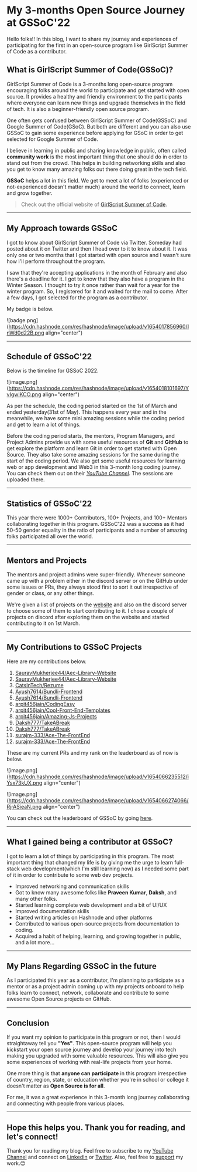 # My 3-months Open Source Journey at GSSoC'22

Hello folks!! In this blog, I want to share my journey and experiences of participating for the first in an open-source program like GirlScript Summer of Code as a contributor. 

## What is GirlScript Summer of Code(GSSoC)?

GirlScript Summer of Code is a 3-months long open-source program encouraging folks around the world to participate and get started with open source. It provides a healthy and friendly environment to the participants where everyone can learn new things and upgrade themselves in the field of tech. It is also a beginner-friendly open source program.

One often gets confused between GirlScript Summer of Code(GSSoC) and Google Summer of Code(GSoC). But both are different and you can also use GSSoC to gain some experience before applying for GSoC in order to get selected for Google Summer of Code.

I believe in learning in public and sharing knowledge in public, often called **community work** is the most important thing that one should do in order to stand out from the crowd. This helps in building networking skills and also you get to know many amazing folks out there doing great in the tech field.

**GSSoC** helps a lot in this field. We get to meet a lot of folks (experienced or not-experienced doesn't matter much) around the world to connect, learn and grow together.

> Check out the official website of [GirlScript Summer of Code](https://gssoc.girlscript.tech/).

---

## My Approach towards GSSoC
I got to know about GirlScript Summer of Code via Twitter. Someday had posted about it on Twitter and then I head over to it to know about it. It was only one or two months that I got started with open source and I wasn't sure how I'll perform throughout the program.

I saw that they're accepting applications in the month of February and also there's a deadline for it. I got to know that they also have a program in the Winter Season. I thought to try it once rather than wait for a year for the winter program. So, I registered for it and waited for the mail to come. After a few days, I got selected for the program as a contributor. 

My badge is below. 


![badge.png](https://cdn.hashnode.com/res/hashnode/image/upload/v1654017856960/InWd0d22B.png align="center")

---

## Schedule of GSSoC'22
Below is the timeline for GSSoC 2022.

![image.png](https://cdn.hashnode.com/res/hashnode/image/upload/v1654018101697/YvIgwIKCO.png align="center")

As per the schedule, the coding period started on the 1st of March and ended yesterday(31st of May). This happens every year and in the meanwhile, we have some mini amazing sessions while the coding period and get to learn a lot of things.

Before the coding period starts, the mentors, Program Managers, and Project Admins provide us with some useful resources of **Git** and **GitHub** to get explore the platform and learn Git in order to get started with Open Source. They also take some amazing sessions for the same during the start of the coding period. We also get some useful resources for learning web or app development and Web3 in this 3-month long coding journey. You can check them out on their *[YouTube Channel](https://www.youtube.com/channel/UCBOlJtDcWNh0aUkS2CfI8Aw)*. The sessions are uploaded there.

---

## Statistics of GSSoC'22
This year there were 1000+ Contributors, 100+ Projects, and 100+ Mentors collaborating together in this program. GSSoC'22 was a success as it had 50-50 gender equality in the ratio of participants and a number of amazing folks participated all over the world.

---

## Mentors and Projects
The mentors and project admins were super-friendly. Whenever someone came up with a problem either in the discord server or on the GitHub under some issues or PRs, they always stood first to sort it out irrespective of gender or class, or any other things. 

We're given a list of projects on the [website](https://gssoc.girlscript.tech/project) and also on the discord server to choose some of them to start contributing to it. I chose a couple of projects on discord after exploring them on the website and started contributing to it on 1st March.

---

## My Contributions to GSSoC Projects
Here are my contributions below.

1. [SauravMukherjee44/Aec-Library-Website](https://github.com/SauravMukherjee44/Aec-Library-Website/pull/679)
2. [SauravMukherjee44/Aec-Library-Website](https://github.com/SauravMukherjee44/Aec-Library-Website/pull/658)
3. [CatsInTech/Rezume](https://github.com/CatsInTech/Rezume/pull/70)
4. [Ayush7614/Bundli-Frontend](https://github.com/Ayush7614/Bundli-Frontend/pull/541)
5. [Ayush7614/Bundli-Frontend](https://github.com/Ayush7614/Bundli-Frontend/pull/528)
6. [arpit456jain/CodingEasy](https://github.com/arpit456jain/CodingEasy/pull/136)
7. [arpit456jain/Cool-Front-End-Templates](https://github.com/arpit456jain/Cool-Front-End-Templates/pull/229)
8. [arpit456jain/Amazing-Js-Projects](https://github.com/arpit456jain/Amazing-Js-Projects/pull/233)
9. [Daksh777/TakeABreak](https://github.com/Daksh777/TakeABreak/pull/153)
10. [Daksh777/TakeABreak](https://github.com/Daksh777/TakeABreak/pull/20)
11. [surajm-333/Ace-The-FrontEnd](https://github.com/surajm-333/Ace-The-FrontEnd/pull/613)
12. [surajm-333/Ace-The-FrontEnd](https://github.com/surajm-333/Ace-The-FrontEnd/pull/460)

These are my current PRs and my rank on the leaderboard as of now is below.

![image.png](https://cdn.hashnode.com/res/hashnode/image/upload/v1654066235512/iYsx73kUX.png align="center")

![image.png](https://cdn.hashnode.com/res/hashnode/image/upload/v1654066274066/RjrASieaN.png align="center")

You can check out the leaderboard of GSSoC by going [here](https://gssoc.girlscript.tech/leaderboard).

---

## What I gained being a contributor at GSSoC?
I got to learn a lot of things by participating in this program. The most important thing that changed my life is by giving me the urge to learn full-stack web development(which I'm still learning now) as I needed some part of it in order to contribute to some web dev projects.

- Improved networking and communication skills
- Got to know many awesome folks like **Praveen Kumar**, **Daksh**, and many other folks.
- Started learning complete web development and a bit of UI/UX
- Improved documentation skills
- Started writing articles on Hashnode and other platforms
- Contributed to various open-source projects from documentation to coding.
- Acquired a habit of helping, learning, and growing together in public,  and a lot more... 

---

## My Plans Regarding GSSoC in the future
As I participated this year as a contributor, I'm planning to participate as a mentor or as a project admin coming up with my projects onboard to help folks learn to connect, network, collaborate and contribute to some awesome Open Source projects on GitHub.

---

## Conclusion
If you want my opinion to participate in this program or not, then I would straightaway tell you **"Yes"**.
This open-source program will help you kickstart your open source journey and develop your journey into tech making you upgraded with some valuable resources. This will also give you some experiences of working with real-life projects from your home. 

One more thing is that **anyone can participate** in this program irrespective of country, region, state, or education whether you're in school or college it doesn't matter as **Open Source is for all**.

For me, it was a great experience in this 3-month long journey collaborating and connecting with people from various places.

---

## Hope this helps you. Thank you for reading, and let's connect!
Thank you for reading my blog. Feel free to subscribe to my [YouTube Channel](https://www.youtube.com/channel/UCsuzc8lqAbgUYo4yzpjtfSw) and connect on [LinkedIn](https://www.linkedin.com/in/susmita-dey-15a15a210/) or [Twitter](https://twitter.com/its_SusmitaDey).
Also, feel free to [support](https://www.buymeacoffee.com/susmitadey) my work.😊

